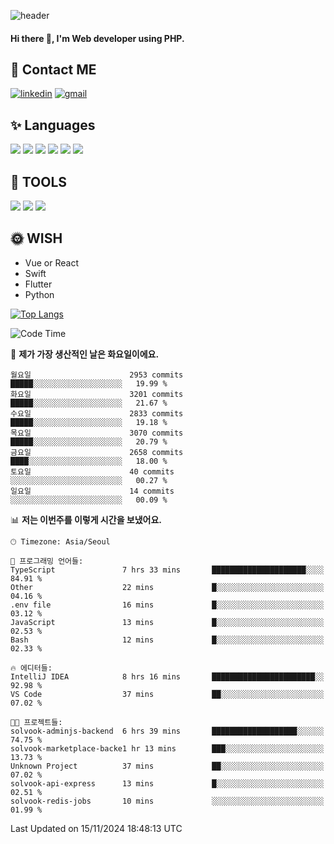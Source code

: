 ![header](https://capsule-render.vercel.app/api?type=waving&color=auto&height=300&section=header&text=Elin&fontSize=90&animation=twinkling)

#### Hi there 👋, I'm <b>Web developer</b> using PHP. ####

<!--
- 🔭 I’m currently working on Uniwill
- 🌱 I’m currently learning Vue or React or Python.
-->

<!---#### I am PHP developer --->

## 💌 Contact ME ###
[<img src='https://img.shields.io/badge/-EunjiKo-%230A66C2?style=flat-square&logo=LinkedIn&logoColor=white' alt='linkedin'>](https://www.linkedin.com/in/https://www.linkedin.com/in/eunji-ko-00a907164//)  [<img src='https://img.shields.io/badge/-einee214%40gmail.com-%23EA4335?style=flat-square&logo=Gmail&logoColor=white' alt='gmail'>](einee214@gmail.com)  


## ✨ Languages
<img src='https://img.shields.io/badge/-PHP-%23777BB4?style=for-the-badge&logo=PHP&logoColor=white'> <img src='https://img.shields.io/badge/-Laravel-%23FF2D20?style=for-the-badge&logo=Laravel&logoColor=white'> <img src='https://img.shields.io/badge/Jquery-%230769AD?style=for-the-badge&logo=Jquery&logoColor=white'> <img src='https://img.shields.io/badge/CSS3-%231572B6?style=for-the-badge&logo=CSS3&logoColor=white'> <img src='https://img.shields.io/badge/Bootstrap-%237952B3?style=for-the-badge&logo=Bootstrap&logoColor=white' > <img src='https://img.shields.io/badge/MySQL-%234479A1?style=for-the-badge&logo=MySQL&logoColor=white' >

## 🌷 TOOLS
<img src='https://img.shields.io/badge/PHPSTORM-%23000000?style=for-the-badge&logo=PhpStorm&logoColor=white' > <img src='https://img.shields.io/badge/GitLab-%23FCA121?style=for-the-badge&logo=GitLab&logoColor=white' > <img src='https://img.shields.io/badge/GitHub-%23181717?style=for-the-badge&logo=GitHub&logoColor=white'>


## 🌞 WISH
- Vue or React
- Swift
- Flutter
- Python


[![Top Langs](https://github-readme-stats.vercel.app/api/top-langs/?username=ein214&layout=compact)](https://github.com/anuraghazra/github-readme-stats)

<!--START_SECTION:waka-->
![Code Time](http://img.shields.io/badge/Code%20Time-3%2C900%20hrs%2039%20mins-blue)

📅 **제가 가장 생산적인 날은 화요일이에요.** 

```text
월요일                      2953 commits        █████░░░░░░░░░░░░░░░░░░░░   19.99 % 
화요일                      3201 commits        █████░░░░░░░░░░░░░░░░░░░░   21.67 % 
수요일                      2833 commits        █████░░░░░░░░░░░░░░░░░░░░   19.18 % 
목요일                      3070 commits        █████░░░░░░░░░░░░░░░░░░░░   20.79 % 
금요일                      2658 commits        ████░░░░░░░░░░░░░░░░░░░░░   18.00 % 
토요일                      40 commits          ░░░░░░░░░░░░░░░░░░░░░░░░░   00.27 % 
일요일                      14 commits          ░░░░░░░░░░░░░░░░░░░░░░░░░   00.09 % 
```


📊 **저는 이번주를 이렇게 시간을 보냈어요.** 

```text
🕑︎ Timezone: Asia/Seoul

💬 프로그래밍 언어들: 
TypeScript               7 hrs 33 mins       █████████████████████░░░░   84.91 % 
Other                    22 mins             █░░░░░░░░░░░░░░░░░░░░░░░░   04.16 % 
.env file                16 mins             █░░░░░░░░░░░░░░░░░░░░░░░░   03.12 % 
JavaScript               13 mins             █░░░░░░░░░░░░░░░░░░░░░░░░   02.53 % 
Bash                     12 mins             █░░░░░░░░░░░░░░░░░░░░░░░░   02.33 % 

🔥 에디터들: 
IntelliJ IDEA            8 hrs 16 mins       ███████████████████████░░   92.98 % 
VS Code                  37 mins             ██░░░░░░░░░░░░░░░░░░░░░░░   07.02 % 

🐱‍💻 프로젝트들: 
solvook-adminjs-backend  6 hrs 39 mins       ███████████████████░░░░░░   74.75 % 
solvook-marketplace-backe1 hr 13 mins        ███░░░░░░░░░░░░░░░░░░░░░░   13.73 % 
Unknown Project          37 mins             ██░░░░░░░░░░░░░░░░░░░░░░░   07.02 % 
solvook-api-express      13 mins             █░░░░░░░░░░░░░░░░░░░░░░░░   02.51 % 
solvook-redis-jobs       10 mins             ░░░░░░░░░░░░░░░░░░░░░░░░░   01.99 % 
```


 Last Updated on 15/11/2024 18:48:13 UTC
<!--END_SECTION:waka-->

<!---![GitHub stats](https://github-readme-stats.vercel.app/api?username=ein214&show_icons=true&theme=dracula)  --->




